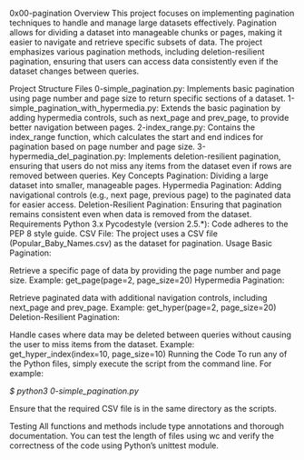 0x00-pagination
Overview
This project focuses on implementing pagination techniques to handle and manage large datasets effectively. Pagination allows for dividing a dataset into manageable chunks or pages, making it easier to navigate and retrieve specific subsets of data. The project emphasizes various pagination methods, including deletion-resilient pagination, ensuring that users can access data consistently even if the dataset changes between queries.

Project Structure
Files
0-simple_pagination.py: Implements basic pagination using page number and page size to return specific sections of a dataset.
1-simple_pagination_with_hypermedia.py: Extends the basic pagination by adding hypermedia controls, such as next_page and prev_page, to provide better navigation between pages.
2-index_range.py: Contains the index_range function, which calculates the start and end indices for pagination based on page number and page size.
3-hypermedia_del_pagination.py: Implements deletion-resilient pagination, ensuring that users do not miss any items from the dataset even if rows are removed between queries.
Key Concepts
Pagination: Dividing a large dataset into smaller, manageable pages.
Hypermedia Pagination: Adding navigational controls (e.g., next page, previous page) to the paginated data for easier access.
Deletion-Resilient Pagination: Ensuring that pagination remains consistent even when data is removed from the dataset.
Requirements
Python 3.x
Pycodestyle (version 2.5.*): Code adheres to the PEP 8 style guide.
CSV File: The project uses a CSV file (Popular_Baby_Names.csv) as the dataset for pagination.
Usage
Basic Pagination:

Retrieve a specific page of data by providing the page number and page size.
Example: get_page(page=2, page_size=20)
Hypermedia Pagination:

Retrieve paginated data with additional navigation controls, including next_page and prev_page.
Example: get_hyper(page=2, page_size=20)
Deletion-Resilient Pagination:

Handle cases where data may be deleted between queries without causing the user to miss items from the dataset.
Example: get_hyper_index(index=10, page_size=10)
Running the Code
To run any of the Python files, simply execute the script from the command line. For example:

_$ python3 0-simple_pagination.py_

Ensure that the required CSV file is in the same directory as the scripts.

Testing
All functions and methods include type annotations and thorough documentation. You can test the length of files using wc and verify the correctness of the code using Python’s unittest module.
